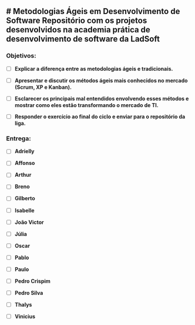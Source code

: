  ﻿# Metodologias Ágeis em Desenvolvimento de Software
Repositório com os projetos desenvolvidos na academia prática de desenvolvimento de software da LadSoft
----

### Objetivos:
- [ ] __Explicar a diferença entre as metodologias ágeis e tradicionais.__
- [ ] __Apresentar e discutir os métodos ágeis mais conhecidos no mercado (Scrum, XP e Kanban).__
- [ ] __Esclarecer os principais mal entendidos envolvendo esses métodos e mostrar como eles estão transformando o mercado de TI.__
- [ ] __Responder o exercício ao final do ciclo e enviar para o repositório da liga.__
 

### Entrega:
- [ ] __Adrielly__
- [ ] __Affonso__
- [ ] __Arthur__
- [ ] __Breno__
- [ ] __Gilberto__
- [ ] __Isabelle__
- [ ] __João Victor__
- [ ] __Júlia__
- [ ] __Oscar__
- [ ] __Pablo__
- [ ] __Paulo__
- [ ] __Pedro Crispim__
- [ ] __Pedro Silva__
- [ ] __Thalys__
- [ ] __Vinicius__

